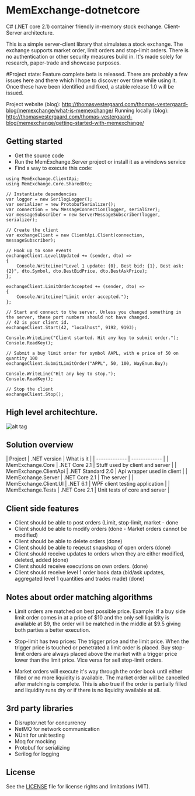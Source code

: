# MemExchange-dotnetcore
C# (.NET core 2.1) container friendly in-memory stock exchange. Client-Server architecture.

This is a simple server-client library that simulates a stock exchange.
The exchange supports market order, limit orders and stop-limit orders.
There is no authentication or other security measures build in. It's made solely for research, paper-trade and showcase purposes.

#Project state: 
Feature complete beta is released. There are probably a few issues here and there which I hope to discover over time while using it. Once these have been identified and fixed, a stable release 1.0 will be issued.

Project website (blog): http://thomasvestergaard.com/thomas-vestergaard-blog/memexchange/what-is-memexchange/
Running locally (blog): http://thomasvestergaard.com/thomas-vestergaard-blog/memexchange/getting-started-with-memexchange/

## Getting started

- Get the source code
- Run the MemExchange.Server project or install it as a windows service
- Find a way to execute this code:

```
using MemExchange.ClientApi;
using MemExchange.Core.SharedDto;

// Instantiate dependencies
var logger = new SerilogLogger();
var serializer = new ProtobufSerializer();
var connection = new MessageConnection(logger, serializer);
var messageSubscriber = new ServerMessageSubscriber(logger, serializer);

// Create the client
var exchangeClient = new ClientApi.Client(connection, messageSubscriber);

// Hook up to some events
exchangeClient.Level1Updated += (sender, dto) =>
{
	Console.WriteLine("Level 1 update: {0}, Best bid: {1}, Best ask: {2}", dto.Symbol, dto.BestBidPrice, dto.BestAskPrice);
};

exchangeClient.LimitOrderAccepted += (sender, dto) =>
{
	Console.WriteLine("Limit order accepted.");
};

// Start and connect to the server. Unless you changed something in the server, these port numbers should not have changed.
// 42 is your client id.
exchangeClient.Start(42, "localhost", 9192, 9193);

Console.WriteLine("Client started. Hit any key to submit order.");
Console.ReadKey();

// Submit a buy limit order for symbol AAPL, with e price of 50 on quantity 100
exchangeClient.SubmitLimitOrder("APPL", 50, 100, WayEnum.Buy);

Console.WriteLine("Hit any key to stop.");
Console.ReadKey();

// Stop the client
exchangeClient.Stop();

```



## High level architechture.
![alt tag](http://thomasvestergaard.com/media/1010/memexchange_high_level_architechture.jpg)

## Solution overview
| Project  | .NET version | What is it |
| ------------- | ------------- |
| MemExchange.Core  | .NET Core 2.1  |  Stuff used by client and server  |
| MemExchange.ClientApi  | .NET Standard 2.0  |  Api wrapper used in client  |
| MemExchange.Server  |  .NET Core 2.1  |  The server  |
| MemExchange.Client.UI  |  .NET 6.1  |  WPF client testing application  |
| MemExchange.Tests  |  .NET Core 2.1  |  Unit tests of core and server  |

## Client side features
- Client should be able to post orders (Limit, stop-limit, market - done
- Client should be able to modify orders (done - Market orders cannot be modified)
- Client should be able to delete orders (done)
- Client should be able to reqeust snapshop of open orders (done)
- Client should receive updates to orders when they are either modified, deleted, added (done)
- Client should receive executions on own orders. (done)
- Client should receive level 1 order book data (bid/ask updates, aggregated level 1 quantities and trades made) (done)

## Notes about order matching algorithms
- Limit orders are matched on best possible price. Example: If a buy side limit order comes in at a price of $10 and the only sell liquidity is available at $9, the order will be matched in the middle at $9.5 giving both parties a better execution.

- Stop-limit has two prices: The trigger price and the limit price. When the trigger price is touched or penetrated a limit order is placed. Buy stop-limit orders are always placed above the market with a trigger price lower than the limit price. Vice versa for sell stop-limit orders.

- Market orders will execute it's way through the order book until either filled or no more liquidity is available. The market order will be cancelled after matching is complete. This is also true if the order is partially filled and liquidity runs dry or if there is no liquidity available at all.

## 3rd party libraries
- Disruptor.net for concurrency
- NetMQ for network communication
- NUnit for unit testing
- Moq for mocking
- Protobuf for serializing
- Serilog for logging

## License
See the [LICENSE](https://github.com/ThomasVestergaard/MemExchange/blob/master/LICENSE.md) file for license rights and limitations (MIT).

